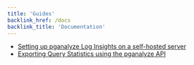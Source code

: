 ```yaml
---
title: 'Guides'
backlink_href: /docs
backlink_title: 'Documentation'
---
```


* [Setting up pganalyze Log Insights on a self-hosted server](/docs/guides/setup_log_insights_on_self_hosted_server)
* [Exporting Query Statistics using the pganalyze API](/docs/guides/exporting_query_statistics)
